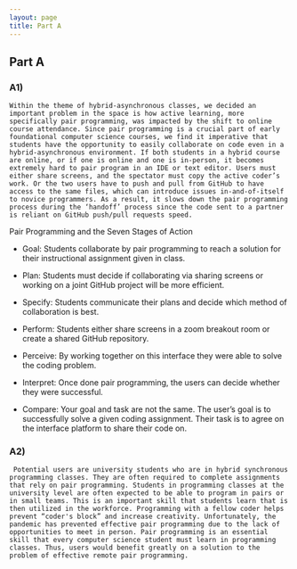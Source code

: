 ```yaml
---
layout: page
title: Part A
---
```


## Part A

### A1) 
   	Within the theme of hybrid-asynchronous classes, we decided an important problem in the space is how active learning, more specifically pair programming, was impacted by the shift to online course attendance. Since pair programming is a crucial part of early foundational computer science courses, we find it imperative that students have the opportunity to easily collaborate on code even in a hybrid-asynchronous environment. If both students in a hybrid course are online, or if one is online and one is in-person, it becomes extremely hard to pair program in an IDE or text editor. Users must either share screens, and the spectator must copy the active coder’s work. Or the two users have to push and pull from GitHub to have access to the same files, which can introduce issues in-and-of-itself to novice programmers. As a result, it slows down the pair programming process during the ‘handoff’ process since the code sent to a partner is reliant on GitHub push/pull requests speed. 

Pair Programming and the Seven Stages of Action
 * Goal: Students collaborate by pair programming to reach a solution for their instructional assignment given in class. 

* Plan: Students must decide if collaborating via sharing screens or working on a joint GitHub project will be more efficient.
* Specify: Students communicate their plans and decide which method of collaboration is best.
	
* Perform: Students either share screens in a zoom breakout room or create a shared GitHub repository.
	
* Perceive: By working together on this interface they were able to solve the coding problem.

* Interpret: Once done pair programming, the users can decide whether they were successful. 
	
* Compare: Your goal and task are not the same. The user’s goal is to successfully solve a given coding assignment. Their task is to agree on the interface platform to share their code on. 

### A2)
	 Potential users are university students who are in hybrid synchronous programming classes. They are often required to complete assignments that rely on pair programming. Students in programming classes at the university level are often expected to be able to program in pairs or in small teams. This is an important skill that students learn that is then utilized in the workforce. Programming with a fellow coder helps prevent “coder's block” and increase creativity. Unfortunately, the pandemic has prevented effective pair programming due to the lack of opportunities to meet in person. Pair programming is an essential skill that every computer science student must learn in programming classes. Thus, users would benefit greatly on a solution to the problem of effective remote pair programming. 
